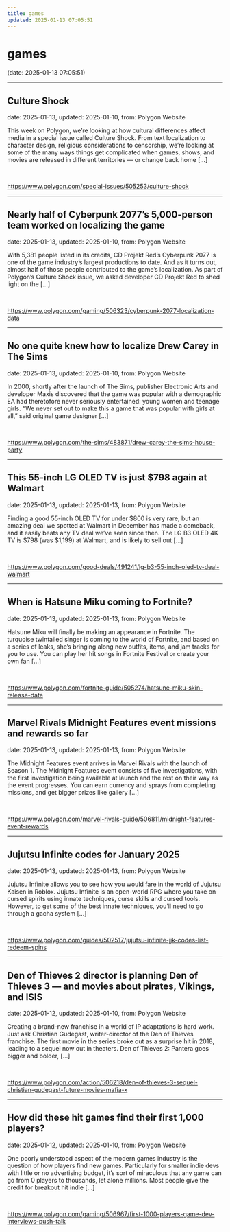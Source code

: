 ```yaml
---
title: games
updated: 2025-01-13 07:05:51
---
```


# games

(date: 2025-01-13 07:05:51)

---

## Culture Shock

date: 2025-01-13, updated: 2025-01-10, from: Polygon Website

This week on Polygon, we’re looking at how cultural differences affect media in a special issue called Culture Shock. From text localization to character design, religious considerations to censorship, we’re looking at some of the many ways things get complicated when games, shows, and movies are released in different territories — or change back home [&#8230;] 

<br> 

<https://www.polygon.com/special-issues/505253/culture-shock>

---

## Nearly half of Cyberpunk 2077’s 5,000-person team worked on localizing the game

date: 2025-01-13, updated: 2025-01-10, from: Polygon Website

With 5,381 people listed in its credits, CD Projekt Red’s Cyberpunk 2077 is one of the game industry’s largest productions to date. And as it turns out, almost half of those people contributed to the game’s localization. As part of Polygon’s Culture Shock issue, we asked developer CD Projekt Red to shed light on the [&#8230;] 

<br> 

<https://www.polygon.com/gaming/506323/cyberpunk-2077-localization-data>

---

## No one quite knew how to localize Drew Carey in The Sims

date: 2025-01-13, updated: 2025-01-10, from: Polygon Website

In 2000, shortly after the launch of The Sims, publisher Electronic Arts and developer Maxis discovered that the game was popular with a demographic EA had theretofore never seriously entertained: young women and teenage girls. “We never set out to make this a game that was popular with girls at all,” said original game designer [&#8230;] 

<br> 

<https://www.polygon.com/the-sims/483871/drew-carey-the-sims-house-party>

---

## This 55-inch LG OLED TV is just $798 again at Walmart

date: 2025-01-13, updated: 2025-01-13, from: Polygon Website

Finding a good 55-inch OLED TV for under $800 is very rare, but an amazing deal we spotted at Walmart in December has made a comeback, and it easily beats any TV deal we’ve seen since then. The LG B3 OLED 4K TV is $798 (was $1,199) at Walmart, and is likely to sell out [&#8230;] 

<br> 

<https://www.polygon.com/good-deals/491241/lg-b3-55-inch-oled-tv-deal-walmart>

---

## When is Hatsune Miku coming to Fortnite?

date: 2025-01-13, updated: 2025-01-13, from: Polygon Website

Hatsune Miku will finally be making an appearance in Fortnite. The turquoise twintailed singer is coming to the world of Fortnite, and based on a series of leaks, she’s bringing along new outfits, items, and jam tracks for you to use. You can play her hit songs in Fortnite Festival or create your own fan [&#8230;] 

<br> 

<https://www.polygon.com/fortnite-guide/505274/hatsune-miku-skin-release-date>

---

## Marvel Rivals Midnight Features event missions and rewards so far

date: 2025-01-13, updated: 2025-01-13, from: Polygon Website

The Midnight Features event arrives in Marvel Rivals with the launch of Season 1. The Midnight Features event consists of five investigations, with the first investigation being available at launch and the rest on their way as the event progresses. You can earn currency and sprays from completing missions, and get bigger prizes like gallery [&#8230;] 

<br> 

<https://www.polygon.com/marvel-rivals-guide/506811/midnight-features-event-rewards>

---

## Jujutsu Infinite codes for January 2025

date: 2025-01-13, updated: 2025-01-13, from: Polygon Website

Jujutsu Infinite allows you to see how you would fare in the world of Jujutsu Kaisen in Roblox. Jujutsu Infinite is an open-world RPG where you take on cursed spirits using innate techniques, curse skills and cursed tools. However, to get some of the best innate techniques, you’ll need to go through a gacha system [&#8230;] 

<br> 

<https://www.polygon.com/guides/502517/jujutsu-infinite-jjk-codes-list-redeem-spins>

---

## Den of Thieves 2 director is planning Den of Thieves 3 — and movies about pirates, Vikings, and ISIS

date: 2025-01-12, updated: 2025-01-10, from: Polygon Website

Creating a brand-new franchise in a world of IP adaptations is hard work. Just ask Christian Gudegast, writer-director of the Den of Thieves franchise. The first movie in the series broke out as a surprise hit in 2018, leading to a sequel now out in theaters. Den of Thieves 2: Pantera goes bigger and bolder, [&#8230;] 

<br> 

<https://www.polygon.com/action/506218/den-of-thieves-3-sequel-christian-gudegast-future-movies-mafia-x>

---

## How did these hit games find their first 1,000 players?

date: 2025-01-12, updated: 2025-01-10, from: Polygon Website

One poorly understood aspect of the modern games industry is the question of how players find new games. Particularly for smaller indie devs with little or no advertising budget, it’s sort of miraculous that any game can go from 0 players to thousands, let alone millions. Most people give the credit for breakout hit indie [&#8230;] 

<br> 

<https://www.polygon.com/gaming/506967/first-1000-players-game-dev-interviews-push-talk>

